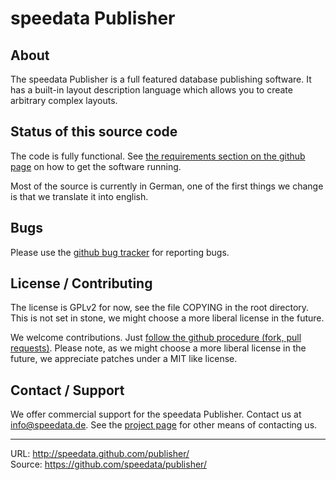 speedata Publisher
==================

About
-----

The speedata Publisher is a full featured database publishing software. It has a built-in layout description language which allows you to create arbitrary complex layouts.

Status of this source code
--------------------------

The code is fully functional. See [the requirements section on the github page](http://speedata.github.com/publisher/) on how to get the software running.

Most of the source is currently in German, one of the first things we change is that we translate it into english.

Bugs
----

Please use the [github bug tracker](https://github.com/speedata/publisher/issues) for reporting bugs.

License / Contributing
----------------------

The license is GPLv2 for now, see the file COPYING in the root directory. This is not set in stone, we might choose a more liberal license in the future.

We welcome contributions. Just [follow the github procedure (fork, pull requests)](http://help.github.com/send-pull-requests/). Please note, as we might choose a more liberal license in the future, we appreciate patches under a MIT like license.

Contact / Support
-----------------

We offer commercial support for the speedata Publisher. Contact us at [info@speedata.de](mailto:info@speedata.de). See the [project page](http://speedata.github.com/publisher/) for other means of contacting us.



--------
URL: <http://speedata.github.com/publisher/> <br />
Source: <https://github.com/speedata/publisher/> 
